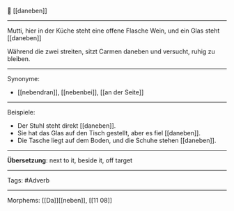 🔵 [[daneben]]

---
  Mutti, hier in der Küche steht eine offene Flasche Wein, und ein Glas steht [[daneben]]

 Während die zwei streiten, sitzt Carmen daneben und versucht, ruhig zu bleiben. 
		
---

Synonyme:
- [[nebendran]], [[nebenbei]], [[an der Seite]]

---

Beispiele:

- Der Stuhl steht direkt [[daneben]].
- Sie hat das Glas auf den Tisch gestellt, aber es fiel [[daneben]].
- Die Tasche liegt auf dem Boden, und die Schuhe stehen [[daneben]].

---
**Übersetzung**: next to it, beside it, off target

---

Tags:
#Adverb

---

Morphems:
[[Da]][[neben]], [[11 08]]